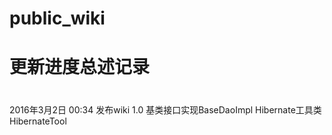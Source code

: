 # public_wiki
#
# 更新进度总述记录
# 
#

2016年3月2日 00:34 发布wiki 1.0 基类接口实现BaseDaoImpl Hibernate工具类 HibernateTool
